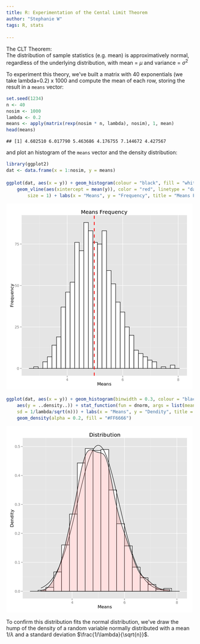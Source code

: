 ```yaml
---
title: R: Experimentation of the Cental Limit Theorem
author: "Stephanie W"
tags: R, stats

---
```


The CLT Theorem:   
The distribution of sample statistics (e.g. mean) is approximatively normal, regardless of the underlying distribution, with mean = $\mu$ and variance = $\sigma^2$

To experiment this theory, we've built a matrix with 40 exponentials (we take lambda=0.2) x 1000 and compute the mean of each row, storing the result in a `means` vector:


```r
set.seed(1234)
n <- 40
nosim <- 1000
lambda <- 0.2
means <- apply(matrix(rexp(nosim * n, lambda), nosim), 1, mean)
head(means)
```

```
## [1] 4.602510 6.017790 5.463686 4.176755 7.144672 4.427567
```

and plot an histogram of the `means` vector and the density distribution:


```r
library(ggplot2)
dat <- data.frame(x = 1:nosim, y = means)

ggplot(dat, aes(x = y)) + geom_histogram(colour = "black", fill = "white") + 
    geom_vline(aes(xintercept = mean(y)), color = "red", linetype = "dashed", 
        size = 1) + labs(x = "Means", y = "Frequency", title = "Means Frequency")
```

<div class="rimage center"><img src="figure/means_histogram-1.png" title="plot of chunk means_histogram" alt="plot of chunk means_histogram" class="plot" /></div>


```r
ggplot(dat, aes(x = y)) + geom_histogram(binwidth = 0.3, colour = "black", fill = "white", 
    aes(y = ..density..)) + stat_function(fun = dnorm, args = list(mean = 1/lambda, 
    sd = 1/lambda/sqrt(n))) + labs(x = "Means", y = "Dendity", title = "Distribution") + 
    geom_density(alpha = 0.2, fill = "#FF6666")
```

<div class="rimage center"><img src="figure/means_distribution-1.png" title="plot of chunk means_distribution" alt="plot of chunk means_distribution" class="plot" /></div>

To confirm this distribution fits the normal distribution, we've draw the hump of the density of a random variable normally distributed with a mean $1/\lambda$ and a standard deviation $\frac{1/\lambda}{\sqrt{n}}$.
